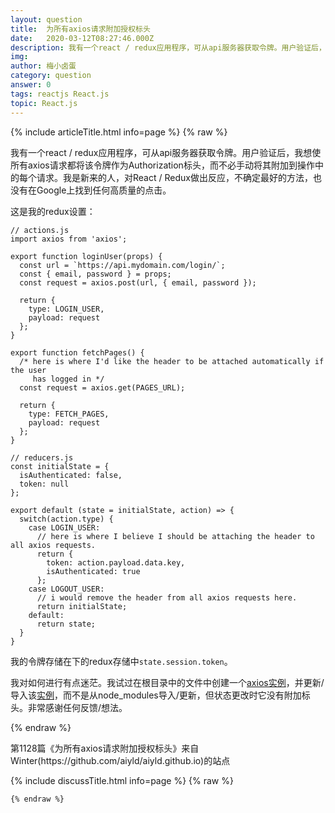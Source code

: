 ```yaml
---
layout: question
title:  为所有axios请求附加授权标头
date:   2020-03-12T08:27:46.000Z
description: 我有一个react / redux应用程序，可从api服务器获取令牌。用户验证后，我想使所有axios请求都将该令牌作为Authorization标头，而...
img: 
author: 梅小卤蛋
category: question
answer: 0
tags: reactjs React.js
topic: React.js
---
```

<div class="article-root">
  <div class="article">
    {% include articleTitle.html info=page %}
    {% raw %}
    <div class="article-content"><p><font style="vertical-align: inherit;"><font style="vertical-align: inherit;">我有一个react / redux应用程序，可从api服务器获取令牌。</font><font style="vertical-align: inherit;">用户验证后，我想使所有axios请求都将该令牌作为Authorization标头，而不必手动将其附加到操作中的每个请求。</font><font style="vertical-align: inherit;">我是新来的人，对React / Redux做出反应，不确定最好的方法，也没有在Google上找到任何高质量的点击。</font></font></p>

<p><font style="vertical-align: inherit;"><font style="vertical-align: inherit;">这是我的redux设置：</font></font></p>

<pre><code>// actions.js<font></font>
import axios from 'axios';<font></font>
<font></font>
export function loginUser(props) {<font></font>
  const url = `https://api.mydomain.com/login/`;<font></font>
  const { email, password } = props;<font></font>
  const request = axios.post(url, { email, password });<font></font>
<font></font>
  return {<font></font>
    type: LOGIN_USER,<font></font>
    payload: request<font></font>
  };<font></font>
}<font></font>
<font></font>
export function fetchPages() {<font></font>
  /* here is where I'd like the header to be attached automatically if the user<font></font>
     has logged in */ <font></font>
  const request = axios.get(PAGES_URL);<font></font>
<font></font>
  return {<font></font>
    type: FETCH_PAGES,<font></font>
    payload: request<font></font>
  };<font></font>
}<font></font>
<font></font>
// reducers.js<font></font>
const initialState = {<font></font>
  isAuthenticated: false,<font></font>
  token: null<font></font>
};<font></font>
<font></font>
export default (state = initialState, action) =&gt; {<font></font>
  switch(action.type) {<font></font>
    case LOGIN_USER:<font></font>
      // here is where I believe I should be attaching the header to all axios requests.<font></font>
      return {<font></font>
        token: action.payload.data.key,<font></font>
        isAuthenticated: true<font></font>
      };<font></font>
    case LOGOUT_USER:<font></font>
      // i would remove the header from all axios requests here.<font></font>
      return initialState;<font></font>
    default:<font></font>
      return state;<font></font>
  }<font></font>
}<font></font>
</code></pre>

<p><font style="vertical-align: inherit;"><font style="vertical-align: inherit;">我的令牌存储在下的redux存储中</font></font><code>state.session.token</code><font style="vertical-align: inherit;"><font style="vertical-align: inherit;">。</font></font></p>

<p><font style="vertical-align: inherit;"><font style="vertical-align: inherit;">我对如何进行有点迷茫。</font><font style="vertical-align: inherit;">我试过</font><font style="vertical-align: inherit;">在根目录中的文件中</font><font style="vertical-align: inherit;">创建一个</font></font><a href="https://github.com/mzabriskie/axios#creating-an-instance" rel="noreferrer"><font style="vertical-align: inherit;"><font style="vertical-align: inherit;">axios实例</font></font></a><font style="vertical-align: inherit;"><font style="vertical-align: inherit;">，并更新/导入该</font><a href="https://github.com/mzabriskie/axios#creating-an-instance" rel="noreferrer"><font style="vertical-align: inherit;">实例</font></a><font style="vertical-align: inherit;">，而不是从node_modules导入/更新，但状态更改时它没有附加标头。</font><font style="vertical-align: inherit;">非常感谢任何反馈/想法。</font></font></p></div>
    {% endraw %}
  </div>
  <p class="winter_mark">第1128篇《为所有axios请求附加授权标头》来自Winter(https://github.com/aiyld/aiyld.github.io)的站点</p>
  <div class="discuss-wrapper">
    {% include discussTitle.html info=page %}
    {% raw %}
    
    {% endraw %}
  </div>
<div>

